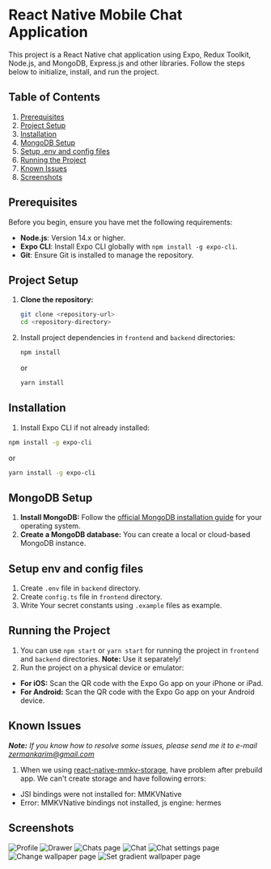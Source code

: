 # React Native Mobile Chat Application

This project is a React Native chat application using Expo, Redux Toolkit, Node.js, and MongoDB, Express.js and other libraries. 
Follow the steps below to initialize, install, and run the project.

## Table of Contents

1. [Prerequisites](#prerequisites)
2. [Project Setup](#project-setup)
3. [Installation](#installation)
4. [MongoDB Setup](#mongodb-setup)
5. [Setup .env and config files](#setup-env-and-config-files)
6. [Running the Project](#running-the-project)
7. [Known Issues](#known-issues)
8. [Screenshots](#screenshots)

## Prerequisites

Before you begin, ensure you have met the following requirements:

- **Node.js**: Version 14.x or higher.
- **Expo CLI**: Install Expo CLI globally with `npm install -g expo-cli`.
- **Git**: Ensure Git is installed to manage the repository.

## Project Setup

1. **Clone the repository:**

   ```bash
   git clone <repository-url>
   cd <repository-directory>
   ```
2. Install project dependencies in `frontend` and `backend` directories:
    ```bash
   npm install
   ```
    or
    ```bash
   yarn install
   ```

## Installation

1. Install Expo CLI if not already installed:
 ```bash
 npm install -g expo-cli
 ```
or
```bash
yarn install -g expo-cli
```

## MongoDB Setup
1. **Install MongoDB:** Follow the [official MongoDB installation guide](https://www.mongodb.com/docs/manual/installation/) for your operating system.
2. **Create a MongoDB database:** You can create a local or cloud-based MongoDB instance.

## Setup env and config files
1. Create `.env` file in `backend` directory.
2. Create `config.ts` file in `frontend` directory.
3. Write Your secret constants using `.example` files as example.

## Running the Project
1. You can use ```npm start``` or ```yarn start``` for running the project in `frontend` and `backend` directories.
**Note:** Use it separately!
2. Run the project on a physical device or emulator:
- **For iOS:** Scan the QR code with the Expo Go app on your iPhone or iPad.
- **For Android:** Scan the QR code with the Expo Go app on your Android device.

## Known Issues
***Note:** If you know how to resolve some issues, please send me it to e-mail [zermankarim@gmail.com](zermankarim@gmail.com)*
1. When we using [react-native-mmkv-storage](https://github.com/ammarahm-ed/react-native-mmkv-storage), have problem after prebuild app. We can't create storage and have following errors:
- JSI bindings were not installed for: MMKVNative
- Error: MMKVNative bindings not installed, js engine: hermes

## Screenshots
![Profile](https://private-user-images.githubusercontent.com/100965013/356807080-8eb60305-19c8-40bc-95b5-5af5ebc84d8f.jpg?jwt=eyJhbGciOiJIUzI1NiIsInR5cCI6IkpXVCJ9.eyJpc3MiOiJnaXRodWIuY29tIiwiYXVkIjoicmF3LmdpdGh1YnVzZXJjb250ZW50LmNvbSIsImtleSI6ImtleTUiLCJleHAiOjE3MjMyODc5NjEsIm5iZiI6MTcyMzI4NzY2MSwicGF0aCI6Ii8xMDA5NjUwMTMvMzU2ODA3MDgwLThlYjYwMzA1LTE5YzgtNDBiYy05NWI1LTVhZjVlYmM4NGQ4Zi5qcGc_WC1BbXotQWxnb3JpdGhtPUFXUzQtSE1BQy1TSEEyNTYmWC1BbXotQ3JlZGVudGlhbD1BS0lBVkNPRFlMU0E1M1BRSzRaQSUyRjIwMjQwODEwJTJGdXMtZWFzdC0xJTJGczMlMkZhd3M0X3JlcXVlc3QmWC1BbXotRGF0ZT0yMDI0MDgxMFQxMTAxMDFaJlgtQW16LUV4cGlyZXM9MzAwJlgtQW16LVNpZ25hdHVyZT0yMGJhMjViMTU5NDk2ZDA5M2FlYzEwZjEzMmUzZGMxMDU4NDdhYWE5NmEwZGNjZTcyNjdlNmM2NTlmNThkMDRjJlgtQW16LVNpZ25lZEhlYWRlcnM9aG9zdCZhY3Rvcl9pZD0wJmtleV9pZD0wJnJlcG9faWQ9MCJ9.Zo_1H9j69TCwyNEwCd6jHv8CLyPUSabZi25K64dHGiw)
![Drawer](https://private-user-images.githubusercontent.com/100965013/356807077-3d19d756-eb49-454b-b808-e3d3a7606e89.jpg?jwt=eyJhbGciOiJIUzI1NiIsInR5cCI6IkpXVCJ9.eyJpc3MiOiJnaXRodWIuY29tIiwiYXVkIjoicmF3LmdpdGh1YnVzZXJjb250ZW50LmNvbSIsImtleSI6ImtleTUiLCJleHAiOjE3MjMyODc5NjEsIm5iZiI6MTcyMzI4NzY2MSwicGF0aCI6Ii8xMDA5NjUwMTMvMzU2ODA3MDc3LTNkMTlkNzU2LWViNDktNDU0Yi1iODA4LWUzZDNhNzYwNmU4OS5qcGc_WC1BbXotQWxnb3JpdGhtPUFXUzQtSE1BQy1TSEEyNTYmWC1BbXotQ3JlZGVudGlhbD1BS0lBVkNPRFlMU0E1M1BRSzRaQSUyRjIwMjQwODEwJTJGdXMtZWFzdC0xJTJGczMlMkZhd3M0X3JlcXVlc3QmWC1BbXotRGF0ZT0yMDI0MDgxMFQxMTAxMDFaJlgtQW16LUV4cGlyZXM9MzAwJlgtQW16LVNpZ25hdHVyZT1iYTMwZDc4MDliNDhjYmI4YzhhYTk4YWZjNzYxODdlZGUxMDkwZWMyNDdlYTcyYmQ1NDBiYzk2MzAyNWRiZjVhJlgtQW16LVNpZ25lZEhlYWRlcnM9aG9zdCZhY3Rvcl9pZD0wJmtleV9pZD0wJnJlcG9faWQ9MCJ9.zaXzI0TBF9Ng7DG1G47J--i9s5NeS7Pw5BnTpQvBxgI)
![Chats page](https://private-user-images.githubusercontent.com/100965013/356807074-39c9f69a-312f-4087-86b9-c009d510274d.jpg?jwt=eyJhbGciOiJIUzI1NiIsInR5cCI6IkpXVCJ9.eyJpc3MiOiJnaXRodWIuY29tIiwiYXVkIjoicmF3LmdpdGh1YnVzZXJjb250ZW50LmNvbSIsImtleSI6ImtleTUiLCJleHAiOjE3MjMyODc5NjEsIm5iZiI6MTcyMzI4NzY2MSwicGF0aCI6Ii8xMDA5NjUwMTMvMzU2ODA3MDc0LTM5YzlmNjlhLTMxMmYtNDA4Ny04NmI5LWMwMDlkNTEwMjc0ZC5qcGc_WC1BbXotQWxnb3JpdGhtPUFXUzQtSE1BQy1TSEEyNTYmWC1BbXotQ3JlZGVudGlhbD1BS0lBVkNPRFlMU0E1M1BRSzRaQSUyRjIwMjQwODEwJTJGdXMtZWFzdC0xJTJGczMlMkZhd3M0X3JlcXVlc3QmWC1BbXotRGF0ZT0yMDI0MDgxMFQxMTAxMDFaJlgtQW16LUV4cGlyZXM9MzAwJlgtQW16LVNpZ25hdHVyZT0yNWVkMGY5NTc5ZjE4NDcxZDEyZTNhZmExNTU1MGJjNDgwM2Y4MjM3ZGU4YzYwNjk5YTdkMDQwNWM5MWJlMjFkJlgtQW16LVNpZ25lZEhlYWRlcnM9aG9zdCZhY3Rvcl9pZD0wJmtleV9pZD0wJnJlcG9faWQ9MCJ9.WMh0C-zwIfe2YBLMgZ7dE45752tiNMD75NFXIGSnJY0)
![Chat](https://private-user-images.githubusercontent.com/100965013/356807076-7afeb82e-67b7-4d05-b746-94a0279d777c.jpg?jwt=eyJhbGciOiJIUzI1NiIsInR5cCI6IkpXVCJ9.eyJpc3MiOiJnaXRodWIuY29tIiwiYXVkIjoicmF3LmdpdGh1YnVzZXJjb250ZW50LmNvbSIsImtleSI6ImtleTUiLCJleHAiOjE3MjMyODc5NjEsIm5iZiI6MTcyMzI4NzY2MSwicGF0aCI6Ii8xMDA5NjUwMTMvMzU2ODA3MDc2LTdhZmViODJlLTY3YjctNGQwNS1iNzQ2LTk0YTAyNzlkNzc3Yy5qcGc_WC1BbXotQWxnb3JpdGhtPUFXUzQtSE1BQy1TSEEyNTYmWC1BbXotQ3JlZGVudGlhbD1BS0lBVkNPRFlMU0E1M1BRSzRaQSUyRjIwMjQwODEwJTJGdXMtZWFzdC0xJTJGczMlMkZhd3M0X3JlcXVlc3QmWC1BbXotRGF0ZT0yMDI0MDgxMFQxMTAxMDFaJlgtQW16LUV4cGlyZXM9MzAwJlgtQW16LVNpZ25hdHVyZT02MGI5NjQyZDFhMmIwZGMwN2YyOGRhZDhhZmExNDEzYjAzZWRlYTllYWYwYzFiMjBhNWVhZDg4ZDcxOTU5OWUyJlgtQW16LVNpZ25lZEhlYWRlcnM9aG9zdCZhY3Rvcl9pZD0wJmtleV9pZD0wJnJlcG9faWQ9MCJ9.PLOvAa568YfFOV6MeNkCJyNAG21ScQQpSzzv9mlaLoc)
![Chat settings page](https://private-user-images.githubusercontent.com/100965013/356807079-0f9b2091-7c9d-4c18-baaf-8592201b061a.jpg?jwt=eyJhbGciOiJIUzI1NiIsInR5cCI6IkpXVCJ9.eyJpc3MiOiJnaXRodWIuY29tIiwiYXVkIjoicmF3LmdpdGh1YnVzZXJjb250ZW50LmNvbSIsImtleSI6ImtleTUiLCJleHAiOjE3MjMyODc5NjEsIm5iZiI6MTcyMzI4NzY2MSwicGF0aCI6Ii8xMDA5NjUwMTMvMzU2ODA3MDc5LTBmOWIyMDkxLTdjOWQtNGMxOC1iYWFmLTg1OTIyMDFiMDYxYS5qcGc_WC1BbXotQWxnb3JpdGhtPUFXUzQtSE1BQy1TSEEyNTYmWC1BbXotQ3JlZGVudGlhbD1BS0lBVkNPRFlMU0E1M1BRSzRaQSUyRjIwMjQwODEwJTJGdXMtZWFzdC0xJTJGczMlMkZhd3M0X3JlcXVlc3QmWC1BbXotRGF0ZT0yMDI0MDgxMFQxMTAxMDFaJlgtQW16LUV4cGlyZXM9MzAwJlgtQW16LVNpZ25hdHVyZT00ZDdkMTc3NWQ2OTZiOTM5NWNiNTE1N2MzNjM4NWE5ZDhiMDBmMDRiZGFlMmFkNzUwNDFiMWVmMmNmYmIwM2FiJlgtQW16LVNpZ25lZEhlYWRlcnM9aG9zdCZhY3Rvcl9pZD0wJmtleV9pZD0wJnJlcG9faWQ9MCJ9.WgQvAEu_16ijfAlHLXBF5-uT_Ghcgx0RX7kulTsuJHM)
![Change wallpaper page](https://private-user-images.githubusercontent.com/100965013/356807073-2a6091be-38f9-42f1-ba27-499d36b329ae.jpg?jwt=eyJhbGciOiJIUzI1NiIsInR5cCI6IkpXVCJ9.eyJpc3MiOiJnaXRodWIuY29tIiwiYXVkIjoicmF3LmdpdGh1YnVzZXJjb250ZW50LmNvbSIsImtleSI6ImtleTUiLCJleHAiOjE3MjMyODc5NjEsIm5iZiI6MTcyMzI4NzY2MSwicGF0aCI6Ii8xMDA5NjUwMTMvMzU2ODA3MDczLTJhNjA5MWJlLTM4ZjktNDJmMS1iYTI3LTQ5OWQzNmIzMjlhZS5qcGc_WC1BbXotQWxnb3JpdGhtPUFXUzQtSE1BQy1TSEEyNTYmWC1BbXotQ3JlZGVudGlhbD1BS0lBVkNPRFlMU0E1M1BRSzRaQSUyRjIwMjQwODEwJTJGdXMtZWFzdC0xJTJGczMlMkZhd3M0X3JlcXVlc3QmWC1BbXotRGF0ZT0yMDI0MDgxMFQxMTAxMDFaJlgtQW16LUV4cGlyZXM9MzAwJlgtQW16LVNpZ25hdHVyZT0zODkwZjNmZGU4NjA5NDI2ZTk3OWFhM2E2NjZiODgwMjEyOTY4MTQ1MDNiYzZlYjY1MDY0MGRhMDM2MjY2OWJiJlgtQW16LVNpZ25lZEhlYWRlcnM9aG9zdCZhY3Rvcl9pZD0wJmtleV9pZD0wJnJlcG9faWQ9MCJ9.FESRT4vbdNhpLRbYBGl_2QVmr-GtM3g0vRy_L_3q0OA)
![Set gradient wallpaper page](https://private-user-images.githubusercontent.com/100965013/356807072-1d93a669-60b7-4a44-8187-2aab006ce06c.jpg?jwt=eyJhbGciOiJIUzI1NiIsInR5cCI6IkpXVCJ9.eyJpc3MiOiJnaXRodWIuY29tIiwiYXVkIjoicmF3LmdpdGh1YnVzZXJjb250ZW50LmNvbSIsImtleSI6ImtleTUiLCJleHAiOjE3MjMyODc5NjEsIm5iZiI6MTcyMzI4NzY2MSwicGF0aCI6Ii8xMDA5NjUwMTMvMzU2ODA3MDcyLTFkOTNhNjY5LTYwYjctNGE0NC04MTg3LTJhYWIwMDZjZTA2Yy5qcGc_WC1BbXotQWxnb3JpdGhtPUFXUzQtSE1BQy1TSEEyNTYmWC1BbXotQ3JlZGVudGlhbD1BS0lBVkNPRFlMU0E1M1BRSzRaQSUyRjIwMjQwODEwJTJGdXMtZWFzdC0xJTJGczMlMkZhd3M0X3JlcXVlc3QmWC1BbXotRGF0ZT0yMDI0MDgxMFQxMTAxMDFaJlgtQW16LUV4cGlyZXM9MzAwJlgtQW16LVNpZ25hdHVyZT0yZmVkNGRiZWM1ODE5YzI4MjQ0OGYxMWYwYjhiZWVlMGQ2ZTk4ZTBiZDllZTY0Y2IyNzZmNzlmODRjMjUxZDFjJlgtQW16LVNpZ25lZEhlYWRlcnM9aG9zdCZhY3Rvcl9pZD0wJmtleV9pZD0wJnJlcG9faWQ9MCJ9.dqxWF85p4ueAB2R77U_pL18cN7MdNlgMKu997tJb_tI)
